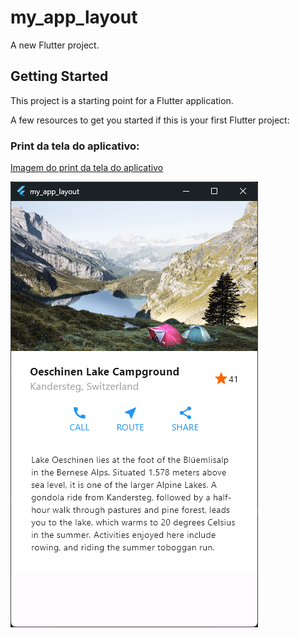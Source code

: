# my_app_layout

A new Flutter project.

## Getting Started

This project is a starting point for a Flutter application.

A few resources to get you started if this is your first Flutter project:


### Print da tela do aplicativo:

[Imagem do print da tela do aplicativo](/my_app_layout/assets/images/image.png)


<img src="/my_app_layout/assets/images/image.png">
